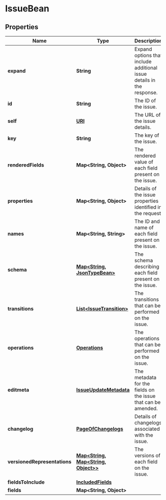 

# IssueBean

## Properties

Name | Type | Description | Notes
------------ | ------------- | ------------- | -------------
**expand** | **String** | Expand options that include additional issue details in the response. |  [optional] [readonly]
**id** | **String** | The ID of the issue. |  [optional] [readonly]
**self** | [**URI**](URI.md) | The URL of the issue details. |  [optional] [readonly]
**key** | **String** | The key of the issue. |  [optional] [readonly]
**renderedFields** | **Map&lt;String, Object&gt;** | The rendered value of each field present on the issue. |  [optional] [readonly]
**properties** | **Map&lt;String, Object&gt;** | Details of the issue properties identified in the request. |  [optional] [readonly]
**names** | **Map&lt;String, String&gt;** | The ID and name of each field present on the issue. |  [optional] [readonly]
**schema** | [**Map&lt;String, JsonTypeBean&gt;**](JsonTypeBean.md) | The schema describing each field present on the issue. |  [optional] [readonly]
**transitions** | [**List&lt;IssueTransition&gt;**](IssueTransition.md) | The transitions that can be performed on the issue. |  [optional] [readonly]
**operations** | [**Operations**](Operations.md) | The operations that can be performed on the issue. |  [optional] [readonly]
**editmeta** | [**IssueUpdateMetadata**](IssueUpdateMetadata.md) | The metadata for the fields on the issue that can be amended. |  [optional] [readonly]
**changelog** | [**PageOfChangelogs**](PageOfChangelogs.md) | Details of changelogs associated with the issue. |  [optional] [readonly]
**versionedRepresentations** | [**Map&lt;String, Map&lt;String, Object&gt;&gt;**](Map.md) | The versions of each field on the issue. |  [optional] [readonly]
**fieldsToInclude** | [**IncludedFields**](IncludedFields.md) |  |  [optional]
**fields** | **Map&lt;String, Object&gt;** |  |  [optional]



